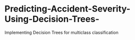# Predicting-Accident-Severity-Using-Decision-Trees-
Implementing Decision Trees for multiclass classification
